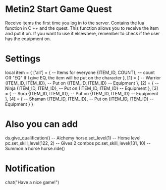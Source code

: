 # Metin2 Start Game Quest
Receive items the first time you log in to the server.
Contains the lua function in C ++ and the quest.
This function allows you to receive the item and put it on. If you want to use it elsewhere, remember to check if the user has the equipment on.

# Settings

local item = {
  ['all'] = {  -- Items for everyone
    {ITEM_ID, COUNT}, -- count OR "EQ" If I give EQ, the item will be put on the character
  },
  [1] = {       -- Warrior
    {ITEM_ID, ITEM_ID},   -- Put on
    {ITEM_ID, ITEM_ID}    -- Equipment
  },
  [2] = {       -- Ninja
    {ITEM_ID, ITEM_ID},   -- Put on
    {ITEM_ID, ITEM_ID}    -- Equipment
  },
  [3] = {       -- Sura
    {ITEM_ID, ITEM_ID},   -- Put on
    {ITEM_ID, ITEM_ID}    -- Equipment
  },
  [4] = {       -- Shaman
    {ITEM_ID, ITEM_ID},   -- Put on
    {ITEM_ID, ITEM_ID}    -- Equipment
  }
}

# Also you can add

ds.give_qualification()     -- Alchemy
horse.set_level(1)          -- Horse level
pc.set_skill_level(122, 2)  -- Gives 2 combos
pc.set_skill_level(131, 10) -- Summon a horse
horse.ride()

# Notification

chat("Have a nice game!")

